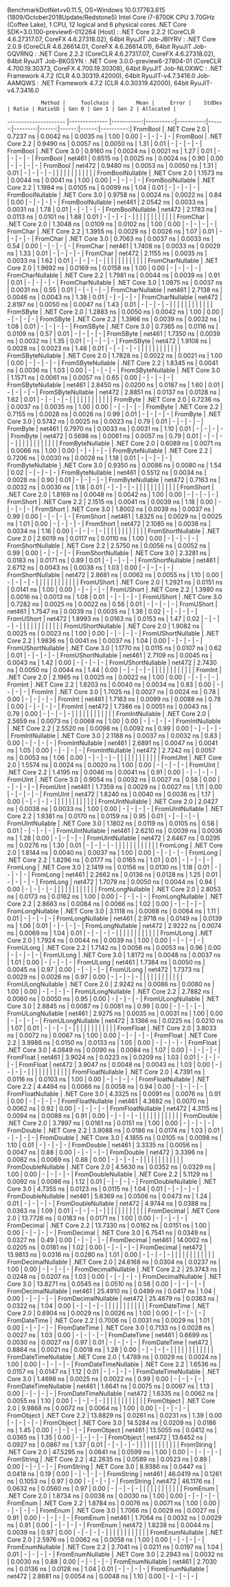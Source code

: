 
BenchmarkDotNet=v0.11.5, OS=Windows 10.0.17763.615 (1809/October2018Update/Redstone5)
Intel Core i7-8700K CPU 3.70GHz (Coffee Lake), 1 CPU, 12 logical and 6 physical cores
.NET Core SDK=3.0.100-preview6-012264
  [Host]     : .NET Core 2.2.2 (CoreCLR 4.6.27317.07, CoreFX 4.6.27318.02), 64bit RyuJIT
  Job-JBIYRV : .NET Core 2.0.9 (CoreCLR 4.6.26614.01, CoreFX 4.6.26614.01), 64bit RyuJIT
  Job-GQVRNQ : .NET Core 2.2.2 (CoreCLR 4.6.27317.07, CoreFX 4.6.27318.02), 64bit RyuJIT
  Job-BKGSYN : .NET Core 3.0.0-preview6-27804-01 (CoreCLR 4.700.19.30373, CoreFX 4.700.19.30308), 64bit RyuJIT
  Job-NLOXWC : .NET Framework 4.7.2 (CLR 4.0.30319.42000), 64bit RyuJIT-v4.7.3416.0
  Job-AAMQWS : .NET Framework 4.7.2 (CLR 4.0.30319.42000), 64bit RyuJIT-v4.7.3416.0


               Method |     Toolchain |       Mean |     Error |    StdDev | Ratio | RatioSD | Gen 0 | Gen 1 | Gen 2 | Allocated |
--------------------- |-------------- |-----------:|----------:|----------:|------:|--------:|------:|------:|------:|----------:|
             FromBool | .NET Core 2.0 |  0.7237 ns | 0.0042 ns | 0.0035 ns |  1.00 |    0.00 |     - |     - |     - |         - |
             FromBool | .NET Core 2.2 |  0.9490 ns | 0.0057 ns | 0.0050 ns |  1.31 |    0.01 |     - |     - |     - |         - |
             FromBool | .NET Core 3.0 |  0.9160 ns | 0.0024 ns | 0.0021 ns |  1.27 |    0.01 |     - |     - |     - |         - |
             FromBool |        net461 |  0.6515 ns | 0.0025 ns | 0.0024 ns |  0.90 |    0.00 |     - |     - |     - |         - |
             FromBool |        net472 |  0.9480 ns | 0.0053 ns | 0.0050 ns |  1.31 |    0.01 |     - |     - |     - |         - |
                      |               |            |           |           |       |         |       |       |       |           |
     FromBoolNullable | .NET Core 2.0 |  1.1573 ns | 0.0044 ns | 0.0041 ns |  1.00 |    0.00 |     - |     - |     - |         - |
     FromBoolNullable | .NET Core 2.2 |  1.1984 ns | 0.0105 ns | 0.0099 ns |  1.04 |    0.01 |     - |     - |     - |         - |
     FromBoolNullable | .NET Core 3.0 |  0.9758 ns | 0.0024 ns | 0.0022 ns |  0.84 |    0.00 |     - |     - |     - |         - |
     FromBoolNullable |        net461 |  2.0542 ns | 0.0033 ns | 0.0031 ns |  1.78 |    0.01 |     - |     - |     - |         - |
     FromBoolNullable |        net472 |  2.1783 ns | 0.0113 ns | 0.0101 ns |  1.88 |    0.01 |     - |     - |     - |         - |
                      |               |            |           |           |       |         |       |       |       |           |
             FromChar | .NET Core 2.0 |  1.3048 ns | 0.0109 ns | 0.0102 ns |  1.00 |    0.00 |     - |     - |     - |         - |
             FromChar | .NET Core 2.2 |  1.3955 ns | 0.0029 ns | 0.0026 ns |  1.07 |    0.01 |     - |     - |     - |         - |
             FromChar | .NET Core 3.0 |  0.7063 ns | 0.0037 ns | 0.0033 ns |  0.54 |    0.00 |     - |     - |     - |         - |
             FromChar |        net461 |  1.7408 ns | 0.0033 ns | 0.0029 ns |  1.33 |    0.01 |     - |     - |     - |         - |
             FromChar |        net472 |  2.1155 ns | 0.0035 ns | 0.0033 ns |  1.62 |    0.01 |     - |     - |     - |         - |
                      |               |            |           |           |       |         |       |       |       |           |
     FromCharNullable | .NET Core 2.0 |  1.9692 ns | 0.0169 ns | 0.0158 ns |  1.00 |    0.00 |     - |     - |     - |         - |
     FromCharNullable | .NET Core 2.2 |  1.7981 ns | 0.0044 ns | 0.0039 ns |  0.91 |    0.01 |     - |     - |     - |         - |
     FromCharNullable | .NET Core 3.0 |  1.0875 ns | 0.0037 ns | 0.0031 ns |  0.55 |    0.01 |     - |     - |     - |         - |
     FromCharNullable |        net461 |  2.7138 ns | 0.0046 ns | 0.0043 ns |  1.38 |    0.01 |     - |     - |     - |         - |
     FromCharNullable |        net472 |  2.8197 ns | 0.0050 ns | 0.0047 ns |  1.43 |    0.01 |     - |     - |     - |         - |
                      |               |            |           |           |       |         |       |       |       |           |
            FromSByte | .NET Core 2.0 |  1.2883 ns | 0.0050 ns | 0.0042 ns |  1.00 |    0.00 |     - |     - |     - |         - |
            FromSByte | .NET Core 2.2 |  1.3966 ns | 0.0039 ns | 0.0032 ns |  1.08 |    0.01 |     - |     - |     - |         - |
            FromSByte | .NET Core 3.0 |  0.7365 ns | 0.0116 ns | 0.0109 ns |  0.57 |    0.01 |     - |     - |     - |         - |
            FromSByte |        net461 |  1.7350 ns | 0.0039 ns | 0.0032 ns |  1.35 |    0.01 |     - |     - |     - |         - |
            FromSByte |        net472 |  1.9108 ns | 0.0028 ns | 0.0023 ns |  1.48 |    0.01 |     - |     - |     - |         - |
                      |               |            |           |           |       |         |       |       |       |           |
    FromSByteNullable | .NET Core 2.0 |  1.7828 ns | 0.0022 ns | 0.0021 ns |  1.00 |    0.00 |     - |     - |     - |         - |
    FromSByteNullable | .NET Core 2.2 |  1.8345 ns | 0.0041 ns | 0.0036 ns |  1.03 |    0.00 |     - |     - |     - |         - |
    FromSByteNullable | .NET Core 3.0 |  1.1571 ns | 0.0061 ns | 0.0057 ns |  0.65 |    0.00 |     - |     - |     - |         - |
    FromSByteNullable |        net461 |  2.8450 ns | 0.0200 ns | 0.0187 ns |  1.60 |    0.01 |     - |     - |     - |         - |
    FromSByteNullable |        net472 |  2.8851 ns | 0.0137 ns | 0.0128 ns |  1.62 |    0.01 |     - |     - |     - |         - |
                      |               |            |           |           |       |         |       |       |       |           |
             FromByte | .NET Core 2.0 |  0.7236 ns | 0.0037 ns | 0.0035 ns |  1.00 |    0.00 |     - |     - |     - |         - |
             FromByte | .NET Core 2.2 |  0.7155 ns | 0.0028 ns | 0.0026 ns |  0.99 |    0.01 |     - |     - |     - |         - |
             FromByte | .NET Core 3.0 |  0.5742 ns | 0.0025 ns | 0.0023 ns |  0.79 |    0.01 |     - |     - |     - |         - |
             FromByte |        net461 |  0.7970 ns | 0.0033 ns | 0.0031 ns |  1.10 |    0.01 |     - |     - |     - |         - |
             FromByte |        net472 |  0.5698 ns | 0.0061 ns | 0.0057 ns |  0.79 |    0.01 |     - |     - |     - |         - |
                      |               |            |           |           |       |         |       |       |       |           |
     FromByteNullable | .NET Core 2.0 |  0.6089 ns | 0.0071 ns | 0.0066 ns |  1.00 |    0.00 |     - |     - |     - |         - |
     FromByteNullable | .NET Core 2.2 |  0.7206 ns | 0.0030 ns | 0.0028 ns |  1.18 |    0.01 |     - |     - |     - |         - |
     FromByteNullable | .NET Core 3.0 |  0.9350 ns | 0.0086 ns | 0.0080 ns |  1.54 |    0.02 |     - |     - |     - |         - |
     FromByteNullable |        net461 |  0.5512 ns | 0.0034 ns | 0.0028 ns |  0.90 |    0.01 |     - |     - |     - |         - |
     FromByteNullable |        net472 |  0.7163 ns | 0.0032 ns | 0.0030 ns |  1.18 |    0.01 |     - |     - |     - |         - |
                      |               |            |           |           |       |         |       |       |       |           |
            FromShort | .NET Core 2.0 |  1.8169 ns | 0.0048 ns | 0.0042 ns |  1.00 |    0.00 |     - |     - |     - |         - |
            FromShort | .NET Core 2.2 |  2.1515 ns | 0.0041 ns | 0.0039 ns |  1.18 |    0.00 |     - |     - |     - |         - |
            FromShort | .NET Core 3.0 |  1.8002 ns | 0.0039 ns | 0.0037 ns |  0.99 |    0.00 |     - |     - |     - |         - |
            FromShort |        net461 |  1.8325 ns | 0.0029 ns | 0.0025 ns |  1.01 |    0.00 |     - |     - |     - |         - |
            FromShort |        net472 |  2.1085 ns | 0.0038 ns | 0.0034 ns |  1.16 |    0.00 |     - |     - |     - |         - |
                      |               |            |           |           |       |         |       |       |       |           |
    FromShortNullable | .NET Core 2.0 |  2.6019 ns | 0.0117 ns | 0.0110 ns |  1.00 |    0.00 |     - |     - |     - |         - |
    FromShortNullable | .NET Core 2.2 |  2.5750 ns | 0.0056 ns | 0.0052 ns |  0.99 |    0.00 |     - |     - |     - |         - |
    FromShortNullable | .NET Core 3.0 |  2.3281 ns | 0.0183 ns | 0.0171 ns |  0.89 |    0.01 |     - |     - |     - |         - |
    FromShortNullable |        net461 |  2.6712 ns | 0.0043 ns | 0.0038 ns |  1.03 |    0.00 |     - |     - |     - |         - |
    FromShortNullable |        net472 |  2.8681 ns | 0.0062 ns | 0.0055 ns |  1.10 |    0.00 |     - |     - |     - |         - |
                      |               |            |           |           |       |         |       |       |       |           |
           FromUShort | .NET Core 2.0 |  1.2921 ns | 0.0151 ns | 0.0141 ns |  1.00 |    0.00 |     - |     - |     - |         - |
           FromUShort | .NET Core 2.2 |  1.3980 ns | 0.0016 ns | 0.0013 ns |  1.08 |    0.01 |     - |     - |     - |         - |
           FromUShort | .NET Core 3.0 |  0.7282 ns | 0.0025 ns | 0.0022 ns |  0.56 |    0.01 |     - |     - |     - |         - |
           FromUShort |        net461 |  1.7547 ns | 0.0039 ns | 0.0035 ns |  1.36 |    0.02 |     - |     - |     - |         - |
           FromUShort |        net472 |  1.8993 ns | 0.0163 ns | 0.0153 ns |  1.47 |    0.02 |     - |     - |     - |         - |
                      |               |            |           |           |       |         |       |       |       |           |
   FromUShortNullable | .NET Core 2.0 |  1.9082 ns | 0.0025 ns | 0.0023 ns |  1.00 |    0.00 |     - |     - |     - |         - |
   FromUShortNullable | .NET Core 2.2 |  1.9836 ns | 0.0041 ns | 0.0037 ns |  1.04 |    0.00 |     - |     - |     - |         - |
   FromUShortNullable | .NET Core 3.0 |  1.1770 ns | 0.0115 ns | 0.0107 ns |  0.62 |    0.01 |     - |     - |     - |         - |
   FromUShortNullable |        net461 |  2.7109 ns | 0.0045 ns | 0.0043 ns |  1.42 |    0.00 |     - |     - |     - |         - |
   FromUShortNullable |        net472 |  2.7430 ns | 0.0050 ns | 0.0044 ns |  1.44 |    0.00 |     - |     - |     - |         - |
                      |               |            |           |           |       |         |       |       |       |           |
              FromInt | .NET Core 2.0 |  2.1965 ns | 0.0025 ns | 0.0022 ns |  1.00 |    0.00 |     - |     - |     - |         - |
              FromInt | .NET Core 2.2 |  1.8203 ns | 0.0040 ns | 0.0034 ns |  0.83 |    0.00 |     - |     - |     - |         - |
              FromInt | .NET Core 3.0 |  1.7025 ns | 0.0027 ns | 0.0024 ns |  0.78 |    0.00 |     - |     - |     - |         - |
              FromInt |        net461 |  1.7163 ns | 0.0099 ns | 0.0088 ns |  0.78 |    0.00 |     - |     - |     - |         - |
              FromInt |        net472 |  1.7386 ns | 0.0051 ns | 0.0043 ns |  0.79 |    0.00 |     - |     - |     - |         - |
                      |               |            |           |           |       |         |       |       |       |           |
      FromIntNullable | .NET Core 2.0 |  2.5659 ns | 0.0073 ns | 0.0068 ns |  1.00 |    0.00 |     - |     - |     - |         - |
      FromIntNullable | .NET Core 2.2 |  2.5520 ns | 0.0098 ns | 0.0092 ns |  0.99 |    0.00 |     - |     - |     - |         - |
      FromIntNullable | .NET Core 3.0 |  2.1188 ns | 0.0037 ns | 0.0032 ns |  0.83 |    0.00 |     - |     - |     - |         - |
      FromIntNullable |        net461 |  2.6891 ns | 0.0047 ns | 0.0041 ns |  1.05 |    0.00 |     - |     - |     - |         - |
      FromIntNullable |        net472 |  2.7242 ns | 0.0057 ns | 0.0053 ns |  1.06 |    0.00 |     - |     - |     - |         - |
                      |               |            |           |           |       |         |       |       |       |           |
             FromUInt | .NET Core 2.0 |  1.5574 ns | 0.0024 ns | 0.0020 ns |  1.00 |    0.00 |     - |     - |     - |         - |
             FromUInt | .NET Core 2.2 |  1.4195 ns | 0.0046 ns | 0.0041 ns |  0.91 |    0.00 |     - |     - |     - |         - |
             FromUInt | .NET Core 3.0 |  0.9054 ns | 0.0032 ns | 0.0027 ns |  0.58 |    0.00 |     - |     - |     - |         - |
             FromUInt |        net461 |  1.7359 ns | 0.0029 ns | 0.0027 ns |  1.11 |    0.00 |     - |     - |     - |         - |
             FromUInt |        net472 |  1.8240 ns | 0.0040 ns | 0.0036 ns |  1.17 |    0.00 |     - |     - |     - |         - |
                      |               |            |           |           |       |         |       |       |       |           |
     FromUIntNullable | .NET Core 2.0 |  2.0427 ns | 0.0038 ns | 0.0033 ns |  1.00 |    0.00 |     - |     - |     - |         - |
     FromUIntNullable | .NET Core 2.2 |  1.9381 ns | 0.0170 ns | 0.0159 ns |  0.95 |    0.01 |     - |     - |     - |         - |
     FromUIntNullable | .NET Core 3.0 |  1.1802 ns | 0.0119 ns | 0.0105 ns |  0.58 |    0.01 |     - |     - |     - |         - |
     FromUIntNullable |        net461 |  2.6210 ns | 0.0039 ns | 0.0036 ns |  1.28 |    0.00 |     - |     - |     - |         - |
     FromUIntNullable |        net472 |  2.6467 ns | 0.0295 ns | 0.0276 ns |  1.30 |    0.01 |     - |     - |     - |         - |
                      |               |            |           |           |       |         |       |       |       |           |
             FromLong | .NET Core 2.0 |  1.8144 ns | 0.0040 ns | 0.0037 ns |  1.00 |    0.00 |     - |     - |     - |         - |
             FromLong | .NET Core 2.2 |  1.8296 ns | 0.0177 ns | 0.0165 ns |  1.01 |    0.01 |     - |     - |     - |         - |
             FromLong | .NET Core 3.0 |  2.1419 ns | 0.0156 ns | 0.0130 ns |  1.18 |    0.01 |     - |     - |     - |         - |
             FromLong |        net461 |  2.2662 ns | 0.0136 ns | 0.0128 ns |  1.25 |    0.01 |     - |     - |     - |         - |
             FromLong |        net472 |  1.7079 ns | 0.0050 ns | 0.0044 ns |  0.94 |    0.00 |     - |     - |     - |         - |
                      |               |            |           |           |       |         |       |       |       |           |
     FromLongNullable | .NET Core 2.0 |  2.8053 ns | 0.0173 ns | 0.0162 ns |  1.00 |    0.00 |     - |     - |     - |         - |
     FromLongNullable | .NET Core 2.2 |  2.8683 ns | 0.0084 ns | 0.0066 ns |  1.02 |    0.00 |     - |     - |     - |         - |
     FromLongNullable | .NET Core 3.0 |  3.1118 ns | 0.0068 ns | 0.0064 ns |  1.11 |    0.01 |     - |     - |     - |         - |
     FromLongNullable |        net461 |  2.9718 ns | 0.0149 ns | 0.0139 ns |  1.06 |    0.01 |     - |     - |     - |         - |
     FromLongNullable |        net472 |  2.9222 ns | 0.0074 ns | 0.0069 ns |  1.04 |    0.01 |     - |     - |     - |         - |
                      |               |            |           |           |       |         |       |       |       |           |
            FromULong | .NET Core 2.0 |  1.7924 ns | 0.0044 ns | 0.0039 ns |  1.00 |    0.00 |     - |     - |     - |         - |
            FromULong | .NET Core 2.2 |  1.7142 ns | 0.0056 ns | 0.0053 ns |  0.96 |    0.00 |     - |     - |     - |         - |
            FromULong | .NET Core 3.0 |  1.8172 ns | 0.0048 ns | 0.0037 ns |  1.01 |    0.00 |     - |     - |     - |         - |
            FromULong |        net461 |  1.7384 ns | 0.0050 ns | 0.0045 ns |  0.97 |    0.00 |     - |     - |     - |         - |
            FromULong |        net472 |  1.7373 ns | 0.0029 ns | 0.0026 ns |  0.97 |    0.00 |     - |     - |     - |         - |
                      |               |            |           |           |       |         |       |       |       |           |
    FromULongNullable | .NET Core 2.0 |  2.9242 ns | 0.0086 ns | 0.0080 ns |  1.00 |    0.00 |     - |     - |     - |         - |
    FromULongNullable | .NET Core 2.2 |  2.7882 ns | 0.0060 ns | 0.0050 ns |  0.95 |    0.00 |     - |     - |     - |         - |
    FromULongNullable | .NET Core 3.0 |  2.8845 ns | 0.0087 ns | 0.0081 ns |  0.99 |    0.00 |     - |     - |     - |         - |
    FromULongNullable |        net461 |  2.9275 ns | 0.0035 ns | 0.0031 ns |  1.00 |    0.00 |     - |     - |     - |         - |
    FromULongNullable |        net472 |  3.1366 ns | 0.0225 ns | 0.0210 ns |  1.07 |    0.01 |     - |     - |     - |         - |
                      |               |            |           |           |       |         |       |       |       |           |
            FromFloat | .NET Core 2.0 |  3.8033 ns | 0.0072 ns | 0.0067 ns |  1.00 |    0.00 |     - |     - |     - |         - |
            FromFloat | .NET Core 2.2 |  3.9986 ns | 0.0150 ns | 0.0133 ns |  1.05 |    0.00 |     - |     - |     - |         - |
            FromFloat | .NET Core 3.0 |  4.0849 ns | 0.0090 ns | 0.0084 ns |  1.07 |    0.00 |     - |     - |     - |         - |
            FromFloat |        net461 |  3.9024 ns | 0.0223 ns | 0.0209 ns |  1.03 |    0.01 |     - |     - |     - |         - |
            FromFloat |        net472 |  3.9047 ns | 0.0048 ns | 0.0043 ns |  1.03 |    0.00 |     - |     - |     - |         - |
                      |               |            |           |           |       |         |       |       |       |           |
    FromFloatNullable | .NET Core 2.0 |  4.7391 ns | 0.0116 ns | 0.0103 ns |  1.00 |    0.00 |     - |     - |     - |         - |
    FromFloatNullable | .NET Core 2.2 |  4.4494 ns | 0.0066 ns | 0.0058 ns |  0.94 |    0.00 |     - |     - |     - |         - |
    FromFloatNullable | .NET Core 3.0 |  4.3325 ns | 0.0091 ns | 0.0076 ns |  0.91 |    0.00 |     - |     - |     - |         - |
    FromFloatNullable |        net461 |  4.3682 ns | 0.0070 ns | 0.0062 ns |  0.92 |    0.00 |     - |     - |     - |         - |
    FromFloatNullable |        net472 |  4.3115 ns | 0.0094 ns | 0.0088 ns |  0.91 |    0.00 |     - |     - |     - |         - |
                      |               |            |           |           |       |         |       |       |       |           |
           FromDouble | .NET Core 2.0 |  3.7897 ns | 0.0161 ns | 0.0151 ns |  1.00 |    0.00 |     - |     - |     - |         - |
           FromDouble | .NET Core 2.2 |  3.9088 ns | 0.0186 ns | 0.0174 ns |  1.03 |    0.01 |     - |     - |     - |         - |
           FromDouble | .NET Core 3.0 |  4.1855 ns | 0.0105 ns | 0.0098 ns |  1.10 |    0.01 |     - |     - |     - |         - |
           FromDouble |        net461 |  3.3335 ns | 0.0056 ns | 0.0047 ns |  0.88 |    0.00 |     - |     - |     - |         - |
           FromDouble |        net472 |  3.3396 ns | 0.0082 ns | 0.0069 ns |  0.88 |    0.00 |     - |     - |     - |         - |
                      |               |            |           |           |       |         |       |       |       |           |
   FromDoubleNullable | .NET Core 2.0 |  4.5630 ns | 0.0352 ns | 0.0329 ns |  1.00 |    0.00 |     - |     - |     - |         - |
   FromDoubleNullable | .NET Core 2.2 |  5.1129 ns | 0.0092 ns | 0.0086 ns |  1.12 |    0.01 |     - |     - |     - |         - |
   FromDoubleNullable | .NET Core 3.0 |  4.7355 ns | 0.0123 ns | 0.0115 ns |  1.04 |    0.01 |     - |     - |     - |         - |
   FromDoubleNullable |        net461 |  5.6369 ns | 0.0506 ns | 0.0473 ns |  1.24 |    0.01 |     - |     - |     - |         - |
   FromDoubleNullable |        net472 |  4.9744 ns | 0.0388 ns | 0.0363 ns |  1.09 |    0.01 |     - |     - |     - |         - |
                      |               |            |           |           |       |         |       |       |       |           |
          FromDecimal | .NET Core 2.0 | 13.7726 ns | 0.0183 ns | 0.0171 ns |  1.00 |    0.00 |     - |     - |     - |         - |
          FromDecimal | .NET Core 2.2 | 13.7330 ns | 0.0162 ns | 0.0151 ns |  1.00 |    0.00 |     - |     - |     - |         - |
          FromDecimal | .NET Core 3.0 |  6.7541 ns | 0.0349 ns | 0.0327 ns |  0.49 |    0.00 |     - |     - |     - |         - |
          FromDecimal |        net461 | 14.0002 ns | 0.0205 ns | 0.0181 ns |  1.02 |    0.00 |     - |     - |     - |         - |
          FromDecimal |        net472 | 13.9813 ns | 0.0316 ns | 0.0280 ns |  1.01 |    0.00 |     - |     - |     - |         - |
                      |               |            |           |           |       |         |       |       |       |           |
  FromDecimalNullable | .NET Core 2.0 | 24.6168 ns | 0.0304 ns | 0.0237 ns |  1.00 |    0.00 |     - |     - |     - |         - |
  FromDecimalNullable | .NET Core 2.2 | 25.3743 ns | 0.0248 ns | 0.0207 ns |  1.03 |    0.00 |     - |     - |     - |         - |
  FromDecimalNullable | .NET Core 3.0 | 13.8271 ns | 0.0545 ns | 0.0510 ns |  0.56 |    0.00 |     - |     - |     - |         - |
  FromDecimalNullable |        net461 | 25.4910 ns | 0.0499 ns | 0.0417 ns |  1.04 |    0.00 |     - |     - |     - |         - |
  FromDecimalNullable |        net472 | 25.4879 ns | 0.0363 ns | 0.0322 ns |  1.04 |    0.00 |     - |     - |     - |         - |
                      |               |            |           |           |       |         |       |       |       |           |
         FromDateTime | .NET Core 2.0 |  0.6904 ns | 0.0029 ns | 0.0026 ns |  1.00 |    0.00 |     - |     - |     - |         - |
         FromDateTime | .NET Core 2.2 |  0.7006 ns | 0.0031 ns | 0.0029 ns |  1.01 |    0.00 |     - |     - |     - |         - |
         FromDateTime | .NET Core 3.0 |  0.7133 ns | 0.0028 ns | 0.0027 ns |  1.03 |    0.00 |     - |     - |     - |         - |
         FromDateTime |        net461 |  0.6699 ns | 0.0030 ns | 0.0027 ns |  0.97 |    0.01 |     - |     - |     - |         - |
         FromDateTime |        net472 |  0.8864 ns | 0.0021 ns | 0.0018 ns |  1.28 |    0.00 |     - |     - |     - |         - |
                      |               |            |           |           |       |         |       |       |       |           |
 FromDateTimeNullable | .NET Core 2.0 |  1.4789 ns | 0.0029 ns | 0.0024 ns |  1.00 |    0.00 |     - |     - |     - |         - |
 FromDateTimeNullable | .NET Core 2.2 |  1.6536 ns | 0.0157 ns | 0.0147 ns |  1.12 |    0.01 |     - |     - |     - |         - |
 FromDateTimeNullable | .NET Core 3.0 |  1.4698 ns | 0.0025 ns | 0.0022 ns |  0.99 |    0.00 |     - |     - |     - |         - |
 FromDateTimeNullable |        net461 |  1.6641 ns | 0.0075 ns | 0.0067 ns |  1.13 |    0.00 |     - |     - |     - |         - |
 FromDateTimeNullable |        net472 |  1.6335 ns | 0.0062 ns | 0.0055 ns |  1.10 |    0.00 |     - |     - |     - |         - |
                      |               |            |           |           |       |         |       |       |       |           |
           FromObject | .NET Core 2.0 |  9.9868 ns | 0.0072 ns | 0.0064 ns |  1.00 |    0.00 |     - |     - |     - |         - |
           FromObject | .NET Core 2.2 | 13.8829 ns | 0.0261 ns | 0.0231 ns |  1.39 |    0.00 |     - |     - |     - |         - |
           FromObject | .NET Core 3.0 | 14.5284 ns | 0.0209 ns | 0.0186 ns |  1.45 |    0.00 |     - |     - |     - |         - |
           FromObject |        net461 | 13.5055 ns | 0.0412 ns | 0.0365 ns |  1.35 |    0.00 |     - |     - |     - |         - |
           FromObject |        net472 | 13.6452 ns | 0.0927 ns | 0.0867 ns |  1.37 |    0.01 |     - |     - |     - |         - |
                      |               |            |           |           |       |         |       |       |       |           |
           FromString | .NET Core 2.0 | 47.5295 ns | 0.0641 ns | 0.0599 ns |  1.00 |    0.00 |     - |     - |     - |         - |
           FromString | .NET Core 2.2 | 42.2635 ns | 0.0589 ns | 0.0523 ns |  0.89 |    0.00 |     - |     - |     - |         - |
           FromString | .NET Core 3.0 |  8.9386 ns | 0.0447 ns | 0.0418 ns |  0.19 |    0.00 |     - |     - |     - |         - |
           FromString |        net461 | 46.0419 ns | 0.1261 ns | 0.1053 ns |  0.97 |    0.00 |     - |     - |     - |         - |
           FromString |        net472 | 46.1176 ns | 0.0632 ns | 0.0560 ns |  0.97 |    0.00 |     - |     - |     - |         - |
                      |               |            |           |           |       |         |       |       |       |           |
             FromEnum | .NET Core 2.0 |  1.8734 ns | 0.0038 ns | 0.0030 ns |  1.00 |    0.00 |     - |     - |     - |         - |
             FromEnum | .NET Core 2.2 |  1.8784 ns | 0.0076 ns | 0.0071 ns |  1.00 |    0.00 |     - |     - |     - |         - |
             FromEnum | .NET Core 3.0 |  1.7066 ns | 0.0029 ns | 0.0027 ns |  0.91 |    0.00 |     - |     - |     - |         - |
             FromEnum |        net461 |  1.7064 ns | 0.0032 ns | 0.0029 ns |  0.91 |    0.00 |     - |     - |     - |         - |
             FromEnum |        net472 |  1.8238 ns | 0.0044 ns | 0.0039 ns |  0.97 |    0.00 |     - |     - |     - |         - |
                      |               |            |           |           |       |         |       |       |       |           |
     FromEnumNullable | .NET Core 2.0 |  2.5976 ns | 0.0062 ns | 0.0058 ns |  1.00 |    0.00 |     - |     - |     - |         - |
     FromEnumNullable | .NET Core 2.2 |  2.7041 ns | 0.0211 ns | 0.0197 ns |  1.04 |    0.01 |     - |     - |     - |         - |
     FromEnumNullable | .NET Core 3.0 |  2.2943 ns | 0.0032 ns | 0.0030 ns |  0.88 |    0.00 |     - |     - |     - |         - |
     FromEnumNullable |        net461 |  2.7030 ns | 0.0136 ns | 0.0128 ns |  1.04 |    0.01 |     - |     - |     - |         - |
     FromEnumNullable |        net472 |  2.8681 ns | 0.0054 ns | 0.0048 ns |  1.10 |    0.00 |     - |     - |     - |         - |
